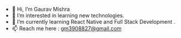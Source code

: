- 👋 Hi, I’m Gaurav Mishra
- 👀 I’m interested in learning new technologies.
- 🌱 I’m currently learning React Native and Full Stack Development .
- 📫 Reach me here : gm3908827@gmail.com

<!---
Gaurav200115/Gaurav200115 is a ✨ special ✨ repository because its `README.md` (this file) appears on your GitHub profile.
You can click the Preview link to take a look at your changes.
--->
